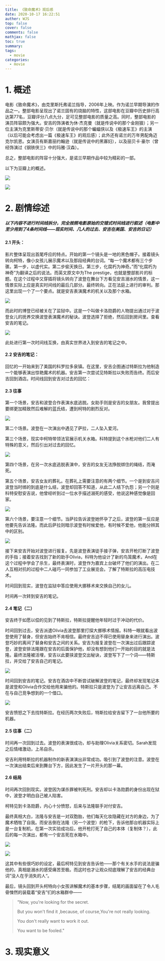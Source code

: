 ```yaml
---
title: 《致命魔术》观后感
date: 2020-10-17 16:22:51
auther: WJS
top: false
cover: false
comments: false
mathjax: false
toc: true
summary:
tags:
  - movie
categories:
  - movie
---
```


# 1. 概述

电影《致命魔术》，由克里斯托弗诺兰指导，2006年上映。作为诺兰早期导演的作品之一。整部电影呈现出了诺兰固有的烧脑的特性，这部电影在豆瓣中历史排行高达第77名，豆瓣评分八点九分，足可见整部电影的质量之高。同时，整部电影的演员阵容颇为强大。安吉的饰演者为休·杰克曼（就是传说中的那个金刚狼）；另一位主演为克里斯蒂安·贝尔（就是传说中的那个蝙蝠侠以及《极速车王》的主演（以后可能会考虑出一篇《极速车王》的观后感）；此外还有诺兰的万年男配角迈克尔凯恩。女演员有斯嘉丽约翰逊（就是传说中的黑寡妇），以及丽贝卡·豪尔（曾经饰演过《钢铁侠三》中的玛雅·汉森）。

总之，整部电影的阵容十分强大，是诺兰早期作品中较为精彩的一部。

以下为豆瓣上的概述。

![](https://cdn.jsdelivr.net/gh/wjsoj/pic/img/20201018011423.png)

![](https://cdn.jsdelivr.net/gh/wjsoj/pic/img/20201018011522.png)

# 2. 剧情综述

##### 以下内容不进行时间线拆分，完全按照电影原始的交错式时间线进行叙述（电影中至少用到了4条时间线——现实时间、几人的过去、安吉在美国、安吉的日记）

#### 2.1 开头：

影片整体呈现出首尾呼应的特点。开始的第一个镜头是一地的黑色帽子。接着镜头转向柯特，像小女孩儿展示魔术以及那段经典的台词。“每一个魔术都有三个步骤。第一步，以虚代实。第二步偷天换日。第三步，化腐朽为神奇。”而“化腐朽为神奇”为翻译之后的说法。而英文原文中为The prestige，也就是整部影片的标题。在这个过程中又穿插将镜头转向了波登在舞台下方看见安吉溺水的情景，这一情景实际上应是真实时间线的最后几部分。最终转向。正在法庭上进行的审判。那这里出现一个了一个要点。就是安吉表演魔术的机关以及那个水箱。

![](https://cdn.jsdelivr.net/gh/wjsoj/pic/img/20201018021532.png)

而此时的博登已经被关在了监狱中。这是一个叫做卡洛勋爵的人物提出通过对于波登女儿的抚养交换波登表演魔术的秘诀。波登选择了拒绝，然后回到房间里。查看安吉的笔记。

![](https://cdn.jsdelivr.net/gh/wjsoj/pic/img/20201018021630.png)

此处进行第一次时间线互换，由真实世界进入到安吉的笔记之中。

#### 2.2 安吉的笔记：

回忆的一开始来到了美国的科罗拉多泉镇。在这里，安吉企图通过特斯拉为他制造一个能够表演出惊艳魔术的机器。安吉第一次尝试见特斯拉以失败而告终。而后安吉回到酒店。时间线回到安吉对过去的回忆：

#### 2.3 往事

第一个场景，安吉和波登合作表演水底逃脱。女助手则是安吉的女朋友。我曾提出要绑更加精致然后难解的蓝氏结，遭到柯特的剧烈反对。

![](https://cdn.jsdelivr.net/gh/wjsoj/pic/img/20201018021724.png)

第二个场景。波登在一次演出中遇见了萨拉，二人坠入爱河。

第三个场景，现实中柯特带领法官展示机关水箱。科特提到这个水枪对他们二人有特殊的意义，然后引出对过去的回忆。

![](https://cdn.jsdelivr.net/gh/wjsoj/pic/img/20201018021820.png)

第四个场景，在另一次水底逃脱表演中，安吉的女友无法挣脱绑住的绳结，而淹死。

第五个场景，安吉女友的葬礼。在葬礼上需要注意的有两个细节。一个是到安吉问波登当时绑的到底是什么结，波登却回答不知道，从此二人结下仇怨；另一个则是科特安慰安吉说，他曾经听到过一位水手描述溺死的感受，他说这种感觉像是回家。

![](https://cdn.jsdelivr.net/gh/wjsoj/pic/img/20201018021856.png)

第六个场景，要注意一个细节。当萨拉告诉波登她怀孕了之后，波登的第一反应是他要先告诉法隆。而此后萨拉则暗示波登有时候爱他，有时候不爱他，他能分辨其中的区别。

![](https://cdn.jsdelivr.net/gh/wjsoj/pic/img/20201018021935.png)

接下来安吉开始对波登进行报复。先是波登表演徒手接子弹，安吉开枪打断了波登的手指；接着安吉找到了新的助手Olivia，科特为他设计了新的鸟笼魔术，And在这个过程中学会了杀生，最终表演时，波登作为嘉宾上台破坏了他们的演出。在二人互相对抗的过程中二人碰巧一同参加了工业展览会。了解了特斯拉的高压电技术。

时间回到现实，波登在监狱中答应使用大挪移术来交换自己的女儿。

时间再一次转到安吉的笔记。

#### 2.4 笔记（二）

安吉终于如愿以偿的见到了特斯拉，特斯拉提醒他年轻时过于冲动的代价。

时间回到过去，安吉派遣Olivia去波登那里打探大挪移术情报。科特一眼就看出波登使用了替身，但安吉始终不肯相信。最终安吉迫不得已使用替身来进行演出。波登巧妙的离间了替身和安吉之间的关系。安吉为报复波登在一次演出过后跟踪波登，波登安排法隆跟在安吉的后面保护他，却没有想到他们一开始的目的就是法隆。最终法隆被活埋，安吉以此要挟波登交出秘诀，波登写下了一个词——特斯拉，并交给了安吉自己的笔记。

![](https://cdn.jsdelivr.net/gh/wjsoj/pic/img/20201018022054.png)

时间回到安吉的笔记。安吉在酒店中不断尝试破解波登的笔记，最终却发现笔记本是波登和Olivia合作交给他用来骗他的。特斯拉只是波登为了让安吉远离自己。不在与自己竞争想到的一个借口。

![](https://cdn.jsdelivr.net/gh/wjsoj/pic/img/20201018022130.png)

安吉愤怒之下去找特斯拉。在经历两次失败后，特斯拉给安吉留下了一台他所要的机器。

#### 2.5 往事（二）

时间再一次回到过去。波登的表演很成功，却与助理Olivia关系密切。Sarah发现之后情绪激动，上吊自杀。

安吉利用特斯拉的机器制作的新表演演出非常成功。吸引到了波登的注意。波登在一次演出结束后来到舞台下方，因此发生了一片开头的那一幕。

#### 2.6 结局

时间再次回到现实。波登因为谋杀罪被判死刑。安吉却以卡洛勋爵的身份出现在狱中，波登才明白自己被人陷害。

柯特见到卡洛勋爵，内心十分愤怒，后来与法隆联手对付安吉。

最终真相大白，法隆与安吉是一对双胞胎，他们每天化妆隐藏在对方的身边，为了魔术牺牲了自我。而安吉倒在法隆（另一个波登）的枪下，告诉他那台机器实际上是一台复制机，在第一次实验成功后，他开枪打死了自己的本体（复制体？），此后的每一次演出，都有一个安吉死在水箱中。

![](https://cdn.jsdelivr.net/gh/wjsoj/pic/img/20201018022215.png)

![](https://cdn.jsdelivr.net/gh/wjsoj/pic/img/20201018022612.png)

这其中有些很巧妙的设定，最后柯特见到安吉告诉他——那个有关水手的说法是骗他的，真相是溺水的感受痛苦至极。而这时也才让观众彻底理解了安吉的经典台词”没人在乎消失的人“。

最后，镜头回到开头柯特向小女孩讲解魔术的基本步骤，结尾的画面留在了令人毛骨悚然的装载着“安吉”们的水箱群中——

> "Now, you're looking for the secret. 
>
> But you won't find it ,because, of course,You're not really looking. 
>
> You don't really want to work it out. 
>
> You want to be fooled."

# 3. 现实意义
